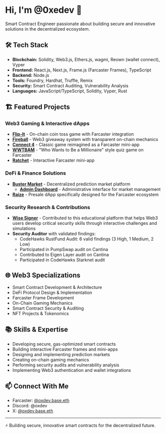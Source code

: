# Hi, I'm @0xedev 👋

Smart Contract Engineer passionate about building secure and innovative solutions in the decentralized ecosystem.

## 🛠 Tech Stack

- **Blockchain:** Solidity, Web3.js, Ethers.js, wagmi, Reown (wallet connect), Vyper
- **Frontend:** React.js, Next.js, Frame.js (Farcaster Frames), TypeScript
- **Backend:** Node.js
- **Tools:** Foundry, Hardhat, Truffle, Remix
- **Security:** Smart Contract Auditing, Vulnerability Analysis
- **Languages:** JavaScript/TypeScript, Solidity, Vyper, Rust

## 🏗️ Featured Projects

### Web3 Gaming & Interactive dApps
- **[Flip-It](https://flip-it-clanker.vercel.app/)** - On-chain coin toss game with Farcaster integration
- **[Fireball](https://fireball-rho.vercel.app/)** - Web3 giveaway system with transparent on-chain mechanics
- **[Connect 4](https://warpcast.com/miniapps/w8WS5OzNwmUP/connect-4-game)** - Classic game reimagined as a Farcaster mini-app
- **[WWTBAM](https://wwtbam-rho.vercel.app/)** - "Who Wants to Be a Millionaire" style quiz game on Farcaster
- **[Ratchet](https://ratchet-miniapp-lake.vercel.app/)** - Interactive Farcaster mini-app

### DeFi & Finance Solutions
- **[Buster Market](https://buster-mkt.vercel.app/)** - Decentralized prediction market platform
  - **[Admin Dashboard](https://admin-buster.vercel.app/)** - Administrative interface for market management
- **[Raize](https://raize-5.netlify.app/)** - Presale dApp specifically designed for the Farcaster ecosystem

### Security Research & Contributions
- **[Wise Signer](https://github.com/Cyfrin/wise-signer)** - Contributed to this educational platform that helps Web3 users develop critical security skills through interactive challenges and simulations
- **Security Auditor** with validated findings:
  - CodeHawks RustFund Audit: 6 valid findings (3 High, 1 Medium, 2 Low)
  - Participated in PumpSwap audit on Cantina
  - Contributed to Eigen Layer audit on Cantina
  - Participated in CodeHawks Starknet audit

## 🌐 Web3 Specializations

- Smart Contract Development & Architecture
- DeFi Protocol Design & Implementation
- Farcaster Frame Development
- On-Chain Gaming Mechanics
- Smart Contract Security & Auditing
- NFT Projects & Tokenomics

## 📚 Skills & Expertise

- Developing secure, gas-optimized smart contracts
- Building interactive Farcaster frames and mini-apps
- Designing and implementing prediction markets
- Creating on-chain gaming mechanics
- Performing security audits and vulnerability analysis
- Implementing Web3 authentication and wallet integrations

## 📫 Connect With Me

- Farcaster: [@oxdev.base.eth](https://warpcast.com/oxdev.base.eth)
- Discord: @oxdev
- X: [@oxdev.base.eth](https://x.com/oxdev.base.eth)

---

⚡ Building secure, innovative smart contracts for the decentralized future.

<!---
0xedev/0xedev is a ✨ special ✨ repository because its `README.md` (this file) appears on your GitHub profile.
You can click the Preview link to take a look at your changes.
--->
